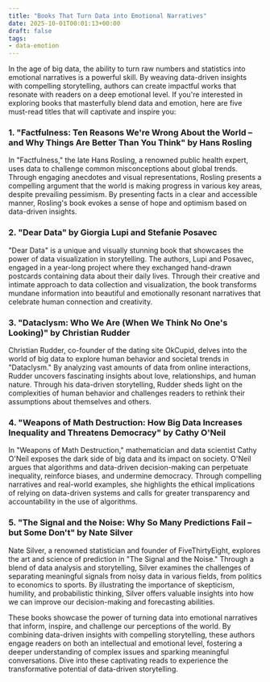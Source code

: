 ```yaml
---
title: "Books That Turn Data into Emotional Narratives"
date: 2025-10-01T00:01:13+00:00
draft: false
tags: 
- data-emotion
---
```


In the age of big data, the ability to turn raw numbers and statistics into emotional narratives is a powerful skill. By weaving data-driven insights with compelling storytelling, authors can create impactful works that resonate with readers on a deep emotional level. If you're interested in exploring books that masterfully blend data and emotion, here are five must-read titles that will captivate and inspire you:

### 1. "Factfulness: Ten Reasons We're Wrong About the World – and Why Things Are Better Than You Think" by Hans Rosling

In "Factfulness," the late Hans Rosling, a renowned public health expert, uses data to challenge common misconceptions about global trends. Through engaging anecdotes and visual representations, Rosling presents a compelling argument that the world is making progress in various key areas, despite prevailing pessimism. By presenting facts in a clear and accessible manner, Rosling's book evokes a sense of hope and optimism based on data-driven insights.

### 2. "Dear Data" by Giorgia Lupi and Stefanie Posavec

"Dear Data" is a unique and visually stunning book that showcases the power of data visualization in storytelling. The authors, Lupi and Posavec, engaged in a year-long project where they exchanged hand-drawn postcards containing data about their daily lives. Through their creative and intimate approach to data collection and visualization, the book transforms mundane information into beautiful and emotionally resonant narratives that celebrate human connection and creativity.

### 3. "Dataclysm: Who We Are (When We Think No One's Looking)" by Christian Rudder

Christian Rudder, co-founder of the dating site OkCupid, delves into the world of big data to explore human behavior and societal trends in "Dataclysm." By analyzing vast amounts of data from online interactions, Rudder uncovers fascinating insights about love, relationships, and human nature. Through his data-driven storytelling, Rudder sheds light on the complexities of human behavior and challenges readers to rethink their assumptions about themselves and others.

### 4. "Weapons of Math Destruction: How Big Data Increases Inequality and Threatens Democracy" by Cathy O'Neil

In "Weapons of Math Destruction," mathematician and data scientist Cathy O'Neil exposes the dark side of big data and its impact on society. O'Neil argues that algorithms and data-driven decision-making can perpetuate inequality, reinforce biases, and undermine democracy. Through compelling narratives and real-world examples, she highlights the ethical implications of relying on data-driven systems and calls for greater transparency and accountability in the use of algorithms.

### 5. "The Signal and the Noise: Why So Many Predictions Fail – but Some Don't" by Nate Silver

Nate Silver, a renowned statistician and founder of FiveThirtyEight, explores the art and science of prediction in "The Signal and the Noise." Through a blend of data analysis and storytelling, Silver examines the challenges of separating meaningful signals from noisy data in various fields, from politics to economics to sports. By illustrating the importance of skepticism, humility, and probabilistic thinking, Silver offers valuable insights into how we can improve our decision-making and forecasting abilities.

These books showcase the power of turning data into emotional narratives that inform, inspire, and challenge our perceptions of the world. By combining data-driven insights with compelling storytelling, these authors engage readers on both an intellectual and emotional level, fostering a deeper understanding of complex issues and sparking meaningful conversations. Dive into these captivating reads to experience the transformative potential of data-driven storytelling.